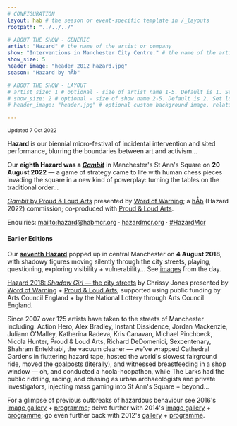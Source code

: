 ```yaml
---
# CONFIGURATION
layout: hab # the season or event-specific template in /_layouts
rootpath: "../../../"

# ABOUT THE SHOW - GENERIC
artist: "Hazard" # the name of the artist or company
show: "Interventions in Manchester City Centre." # the name of the artist or company
show_size: 5
header_image: "header_2012_hazard.jpg"   
season: "Hazard by hÅb"

# ABOUT THE SHOW - LAYOUT
# artist_size: 1 # optional - size of artist name 1-5. Default is 1. Set longer names to lower values
# show_size: 2 # optional - size of show name 2-5. Default is 2. Set longer names to lower values
# header_image: "header.jpg" # optional custom background image, relative to current page

---         
```

<small>Updated 7 Oct 2022</small>        
         
**Hazard** is our biennial micro-festival of incidental intervention and sited performance, blurring the boundaries between art and activism…         
         
Our **eighth Hazard was a [*Gambit*](/current/2022-springsummer/gambit)** in Manchester's St Ann's Square on **20 August 2022** — a game of strategy came to life with human chess pieces invading the square in a new kind of powerplay: turning the tables on the traditional order…
       
[*Gambit* by Proud & Loud Arts](/archive/2018-springsummer/hazardshadowgirl) presented by [Word of Warning](/); a [hÅb](/hab) (Hazard 2022) commission; co-produced with <a href="https://proudandloudarts.com" target="_blank">Proud & Loud Arts</a>.       
        
Enquiries: <mailto:hazard@habmcr.org> · <a href="https://hazardmcr.org" target="_blank">hazardmcr.org</a> · <a href="https://twitter.com/hashtag/HazardMcr" target="_blank">#HazardMcr</a>        
        
#### Earlier Editions        
Our **[seventh Hazard](/archive/2018-springsummer/hazardshadowgirl)** popped up in central Manchester on **4 August 2018**, with shadowy figures moving silently through the city streets, playing, questioning, exploring visibility + vulnerability… See [images](/galleries/2018-hazard) from the day.       
        
[Hazard 2018: *Shadow Girl* — the city streets](/archive/2018-springsummer/hazardshadowgirl) by Chrissy Jones presented by [Word of Warning](/) + <a href="https://proudandloudarts.com" target="_blank">Proud & Loud Arts</a>; supported using public funding by Arts Council England + by the National Lottery through Arts Council England.         
        
Since 2007 over 125 artists have taken to the streets of Manchester including: Action Hero, Alex Bradley, Instant Dissidence, Jordan Mackenzie, Juliann O'Malley, Katherina Radeva, Kris Canavan, Michael Pinchbeck, Nicola Hunter, Proud & Loud Arts, Richard DeDomenici, Sexcentenary, Shahram Entekhabi, the vacuum cleaner — we've wrapped Cathedral Gardens in fluttering hazard tape, hosted the world's slowest fairground ride, moved the goalposts (literally), and witnessed breastfeeding in a shop window — oh, and conducted a hoola-hoopathon, while The Larks had the public riddling, racing, and chasing as urban archaeologists and private investigators, injecting mass gaming into St Ann's Square + beyond…             
              
For a glimpse of previous outbreaks of hazardous behaviour see 2016's [image gallery](/galleries/2016-hazard) + [programme](/archive/2016-hazard); delve further with 2014's [image gallery](/galleries/2014-hazard) + [programme](/archive/2014-hazard); go even further back with 2012's [gallery](/galleries/2012-hazard) + [programme](/archive/2012-hazard).

